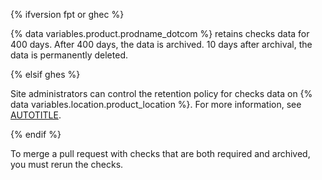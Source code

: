 {% ifversion fpt or ghec %}

{% data variables.product.prodname_dotcom %} retains checks data for 400 days. After 400 days, the data is archived. 10 days after archival, the data is permanently deleted.

{% elsif ghes %}

Site administrators can control the retention policy for checks data on {% data variables.location.product_location %}. For more information, see [AUTOTITLE](/admin/configuration/configuring-your-enterprise/configuring-applications#enabling-retention-policy-for-checks).

{% endif %}

To merge a pull request with checks that are both required and archived, you must rerun the checks.
